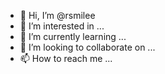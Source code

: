 - 👋 Hi, I’m @rsmilee
- 👀 I’m interested in ...
- 🌱 I’m currently learning ...
- 💞️ I’m looking to collaborate on ...
- 📫 How to reach me ...

<!---
rsmilee/rsmilee is a ✨ special ✨ repository because its `README.md` (this file) appears on your GitHub profile.
You can click the Preview link to take a look at your changes.
--->
